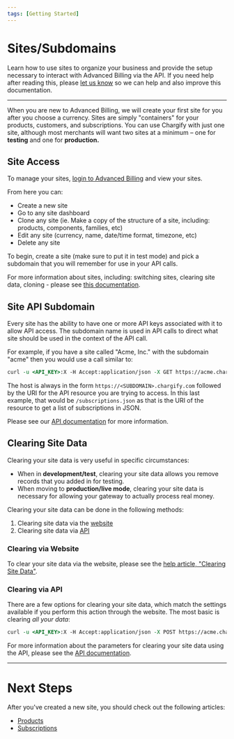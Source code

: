 ```yaml
---
tags: [Getting Started]
---
```


# Sites/Subdomains

Learn how to use sites to organize your business and provide the setup necessary to interact with Advanced Billing via the API. If you need help after reading this, please [let us know](./Overview.md#support) so we can help and also improve this documentation.

----------

When you are new to Advanced Billing, we will create your first site for you after you choose a currency. Sites are simply "containers" for your products, customers, and subscriptions. You can use Chargify with just one site, although most merchants will want two sites at a minimum – one for **testing** and one for **production.**

## Site Access

To manage your sites, [login to Advanced Billing](https://app.chargify.com/sso_login.html) and view your sites.

From here you can:

* Create a new site
* Go to any site dashboard
* Clone any site (ie. Make a copy of the structure of a site, including: products, components, families, etc)
* Edit any site (currency, name, date/time format, timezone, etc)
* Delete any site

To begin, create a site (make sure to put it in test mode) and pick a subdomain that you will remember for use in your API calls.

For more information about sites, including: switching sites, clearing site data, cloning - please see [this documentation](https://maxio-chargify.zendesk.com/hc/en-us/articles/5405551351693-Sites-Introduction).

## Site API Subdomain

Every site has the ability to have one or more API keys associated with it to allow API access. The subdomain name is used in API calls to direct what site should be used in the context of the API call.

For example, if you have a site called "Acme, Inc." with the subdomain "acme" then you would use a call similar to:

```perl
curl -u <API_KEY>:X -H Accept:application/json -X GET https://acme.chargify.com/subscriptions.json
```

The host is always in the form `https://<SUBDOMAIN>.chargify.com` followed by the URI for the API resource you are trying to access. In this last example, that would be `/subscriptions.json` as that is the URI of the resource to get a list of subscriptions in JSON.

Please see our [API documentation](https://developers.chargify.com/docs/api-docs/YXBpOjE0MTA4MjYx-chargify-api) for more information.

## Clearing Site Data

Clearing your site data is very useful in specific circumstances:

* When in **development/test**, clearing your site data allows you remove records that you added in for testing.
* When moving to **production/live mode**, clearing your site data is necessary for allowing your gateway to actually process real money.

Clearing your site data can be done in the following methods:

1. Clearing site data via the [website](https://maxio-chargify.zendesk.com/hc/en-us/articles/5405551351693-Sites-Introduction#creating-sites)
2. Clearing site data via [API](https://developers.chargify.com/docs/api-docs/c912e634019c9-clear-site-data)

### Clearing via Website

To clear your site data via the website, please see the [help article, "Clearing Site Data"](https://maxio-chargify.zendesk.com/hc/en-us/articles/5405428327309).

### Clearing via API

There are a few options for clearing your site data, which match the settings available if you perform this action through the website. The most basic is clearing *all your data*:

```perl
curl -u <API_KEY>:X -H Accept:application/json -X POST https://acme.chargify.com/sites/clear_data.json
```

For more information about the parameters for clearing your site data using the API, please see the [API documentation](https://developers.chargify.com/docs/api-docs/b3A6MTQxMDgyNjk-clear-site-data).

----------

# Next Steps

After you've created a new site, you should check out the following articles:

* [Products](./Products.md)
* [Subscriptions](../basics/Signups.md)

